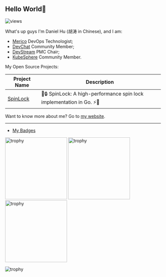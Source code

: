 ## Hello World👋

<p align=""> 
  <img src="https://komarev.com/ghpvc/?username=daniel-hutao&color=green" alt="views" /> 
</p>

What's up guys I'm Daniel Hu (胡涛 in Chinese), and I am:

- [Merico](https://www.merico.dev) DevOps Technologist;
- [DevChat](https://github.com/devchat-ai/devchat) Community Member;
- [DevStream](https://github.com/devstream-io/devstream) PMC Chair;
- [KubeSphere](https://github.com/kubesphere/kubesphere) Community Member.

My Open Source Projects:

| Project Name | Description |
| ------------ | ----------- |
| [SpinLock](https://github.com/daniel-hutao/spinlock) | 💃🔒 SpinLock: A high-performance spin lock implementation in Go. ⚡️🚀 |

Want to know more about me? Go to [my website](https://www.danielhu.cn).

---

- [My Badges](https://www.credly.com/users/tao-hu.5b997776)

<p align=""> 
  <img width="200" height="200" src="https://images.credly.com/size/680x680/images/85286156-5fa6-458e-ae00-7887360a025d/image.png" alt="trophy" />
  <img width="200" height="200" src="https://images.credly.com/size/680x680/images/efde33d7-15b1-4761-82d4-d8fb8e851965/image.png" alt="trophy" />
  <img width="200" height="200" src="https://images.credly.com/size/680x680/images/3907f0ce-4e4b-44c9-8655-db11ea98cb8a/image.png" alt="trophy" />
</p>

<p align=""> 
  <img src="https://github-profile-trophy.vercel.app/?username=daniel-hutao&row=1" alt="trophy" />
</p>
